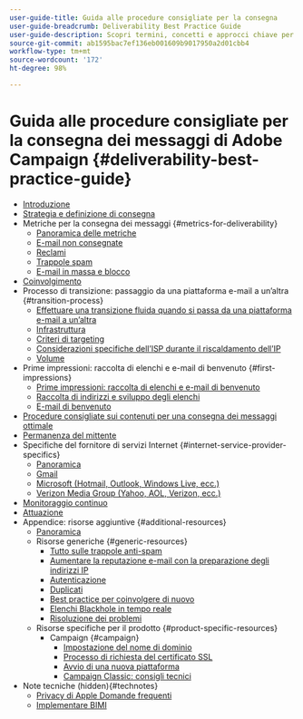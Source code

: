 ```yaml
---
user-guide-title: Guida alle procedure consigliate per la consegna
user-guide-breadcrumb: Deliverability Best Practice Guide
user-guide-description: Scopri termini, concetti e approcci chiave per la consegna dei messaggi, al fine di garantire il successo del programma di marketing.
source-git-commit: ab1595bac7ef136eb001609b9017950a2d01cbb4
workflow-type: tm+mt
source-wordcount: '172'
ht-degree: 98%

---
```



# Guida alle procedure consigliate per la consegna dei messaggi di Adobe Campaign {#deliverability-best-practice-guide}

+ [Introduzione](/help/introduction.md)
+ [Strategia e definizione di consegna](/help/deliverability-strategy-and-definition.md)
+ Metriche per la consegna dei messaggi {#metrics-for-deliverability}
   + [Panoramica delle metriche](/help/metrics/metrics-overview.md)
   + [E-mail non consegnate](/help/metrics/bounces.md)
   + [Reclami](/help/metrics/complaints.md)
   + [Trappole spam](/help/metrics/spam-traps.md)
   + [E-mail in massa e blocco](/help/metrics/bulking-and-blocking.md)
+ [Coinvolgimento](/help/engagement.md)
+ Processo di transizione: passaggio da una piattaforma e-mail a un’altra {#transition-process}
   + [Effettuare una transizione fluida quando si passa da una piattaforma e-mail a un’altra](/help/transition-process/switching-email-platforms.md)
   + [Infrastruttura](/help/transition-process/infrastructure.md)
   + [Criteri di targeting](/help/transition-process/targeting-criteria.md)
   + [Considerazioni specifiche dell’ISP durante il riscaldamento dell’IP](/help/transition-process/isp-specific-considerations-during-ip-warming.md)
   + [Volume](/help/transition-process/volume.md)
+ Prime impressioni: raccolta di elenchi e e-mail di benvenuto {#first-impressions}
   + [Prime impressioni: raccolta di elenchi e e-mail di benvenuto](/help/first-impressions/introduction.md)
   + [Raccolta di indirizzi e sviluppo degli elenchi](/help/first-impressions/address-collection-and-list-growth.md)
   + [E-mail di benvenuto](/help/first-impressions/welcome-emails.md)
+ [Procedure consigliate sui contenuti per una consegna dei messaggi ottimale](/help/content-best-practices-for-optimal-delivery.md)
+ [Permanenza del mittente](/help/sender-permanence.md)
+ Specifiche del fornitore di servizi Internet {#internet-service-provider-specifics}
   + [Panoramica](/help/internet-service-provider-specifics/overview.md)
   + [Gmail](/help/internet-service-provider-specifics/gmail.md)
   + [Microsoft (Hotmail, Outlook, Windows Live, ecc.)](/help/internet-service-provider-specifics/microsoft.md)
   + [Verizon Media Group (Yahoo, AOL, Verizon, ecc.)](/help/internet-service-provider-specifics/verizon-media-group.md)
+ [Monitoraggio continuo](/help/ongoing-monitoring.md)
+ [Attuazione](/help/putting-it-in-practice.md)
+ Appendice: risorse aggiuntive {#additional-resources}
   + [Panoramica](/help/additional-resources/general-resources.md)
   + Risorse generiche {#generic-resources}
      + [Tutto sulle trappole anti-spam](/help/additional-resources/all-about-spam-traps.md)
      + [Aumentare la reputazione e-mail con la preparazione degli indirizzi IP](/help/additional-resources/increase-reputation-with-ip-warming.md)
      + [Autenticazione](/help/additional-resources/authentication.md)
      + [Duplicati](/help/additional-resources/duplicates.md)
      + [Best practice per coinvolgere di nuovo](/help/additional-resources/re-engagement.md)
      + [Elenchi Blackhole in tempo reale](/help/additional-resources/blocklist-databases.md)
      + [Risoluzione dei problemi](/help/additional-resources/troubleshooting.md)
   + Risorse specifiche per il prodotto {#product-specific-resources}
      + Campaign {#campaign}
         + [Impostazione del nome di dominio](/help/additional-resources/ac-domain-name-setup.md)
         + [Processo di richiesta del certificato SSL](/help/additional-resources/ac-ssl-certificate-request.md)
         + [Avvio di una nuova piattaforma](/help/additional-resources/ac-starting-new-platform.md)
         + [Campaign Classic: consigli tecnici](/help/additional-resources/acc-technical-recommendations.md)
+ Note tecniche (hidden){#technotes}
   + [Privacy di Apple Domande frequenti](/help/technotes/apple-mail-privacy-faq.md)
   + [Implementare BIMI](/help/technotes/implement-bimi.md)
